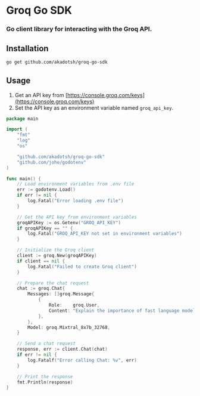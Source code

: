 # Groq Go SDK

### Go client library for interacting with the Groq API.


## Installation

```bash
go get github.com/akadotsh/groq-go-sdk
```

## Usage

1. Get an API key from [https://console.groq.com/keys](https://console.groq.com/keys)
2. Set the API key as an environment variable named `groq_api_key`.

```go
package main

import (
	"fmt"
	"log"
	"os"

	"github.com/akadotsh/groq-go-sdk"
	"github.com/joho/godotenv"
)

func main() {
	// Load environment variables from .env file
	err := godotenv.Load()
	if err != nil {
		log.Fatal("Error loading .env file")
	}

	// Get the API key from environment variables
	groqAPIKey := os.Getenv("GROQ_API_KEY")
	if groqAPIKey == "" {
		log.Fatal("GROQ_API_KEY not set in environment variables")
	}

	// Initialize the Groq client
	client := groq.New(groqAPIKey)
	if client == nil {
		log.Fatal("Failed to create Groq client")
	}

	// Prepare the chat request
	chat := groq.Chat{
		Messages: []groq.Message{
			{
				Role:    groq.User,
				Content: "Explain the importance of fast language models",
			},
		},
		Model: groq.Mixtral_8x7b_32768,
	}

	// Send a chat request
	response, err := client.Chat(chat)
	if err != nil {
		log.Fatalf("Error calling Chat: %v", err)
	}

	// Print the response
	fmt.Println(response)
}
```
